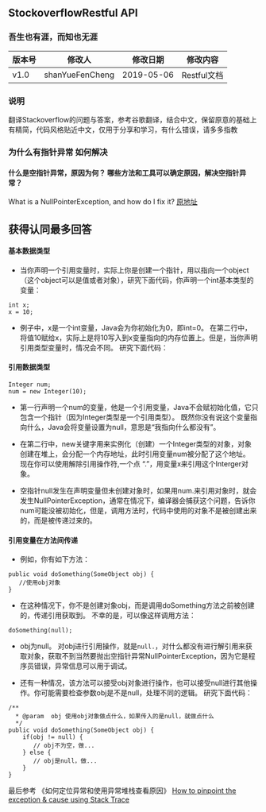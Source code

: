 
## StockoverflowRestful API
### 吾生也有涯，而知也无涯
| 版本号 | 修改人 | 修改日期   | 修改内容                       |
| ------ | ------ | ---------- | ------------------------------ |
| v1.0   | shanYueFenCheng   | 2019-05-06 | Restful文档                       |

### 说明

翻译Stackoverflow的问题与答案，参考谷歌翻译，结合中文，保留原意的基础上有精简，代码风格贴近中文，仅用于分享和学习，有什么错误，请多多指教


### 为什么有指针异常 如何解决
#### 什么是空指针异常，原因为何？ 哪些方法和工具可以确定原因，解决空指针异常？
What is a NullPointerException, and how do I fix it?
[原地址](https://stackoverflow.com/questions/218384/what-is-a-nullpointerexception-and-how-do-i-fix-it)


## 获得认同最多回答

####  基本数据类型
- 当你声明一个引用变量时，实际上你是创建一个指针，用以指向一个object（这个object可以是值或者对象），研究下面代码，你声明一个int基本类型的变量：

```
int x;
x = 10;
```
- 例子中，x是一个int变量，Java会为你初始化为0，即int=0。 在第二行中，将值10赋给x，实际上是将10写入到x变量指向的内存位置上。但是，当你声明引用类型变量时，情况会不同。 研究下面代码：

####  引用数据类型
```
Integer num;
num = new Integer(10);
```
- 第一行声明一个num的变量，他是一个引用变量，Java不会赋初始化值，它只包含一个指针（因为Integer类型是一个引用类型）。 既然你没有说这个变量指向什么，Java会将变量设置为null，意思是“我指向什么都没有”。

 - 在第二行中，new关键字用来实例化（创建）一个Integer类型的对象，对象创建在堆上，会分配一个内存地址，此时引用变量num被分配了这个地址。 现在你可以使用解除引用操作符,一个点 “.”，用变量x来引用这个Interger对象。

 - 空指针null发生在声明变量但未创建对象时，如果用num.来引用对象时，就会发生NullPointerException，通常在情况下，编译器会捕获这个问题，告诉你num可能没被初始化，但是，调用方法时，代码中使用的对象不是被创建出来的，而是被传递过来的。

####  引用变量在方法间传递
- 例如，你有如下方法：

```
public void doSomething(SomeObject obj) {
   //使用obj对象
}
```
- 在这种情况下，你不是创建对象obj，而是调用doSomething方法之前被创建的，传递引用获取到。 不幸的是，可以像这样调用方法：


```
doSomething(null);
```
- obj为null。 对obj进行引用操作，就是```null.```，对什么都没有进行解引用来获取对象，获取不到当然要抛出空指针异常NullPointerException，因为它是程序员错误，异常信息可以用于调试。

- 还有一种情况，该方法可以接受obj对象进行操作，也可以接受null进行其他操作。你可能需要检查参数obj是不是null，处理不同的逻辑。  研究下面代码：


```
/**
  * @param  obj 使用obj对象做点什么，如果传入的是null，就做点什么
  */
public void doSomething(SomeObject obj) {
    if(obj != null) {
       // obj不为空，做...
    } else {
       // obj是null，做...
    }
}
```
最后参考 《如何定位异常和使用异常堆栈查看原因》
 [How to pinpoint the exception & cause using Stack Trace](https://stackoverflow.com/q/3988788/2775450)